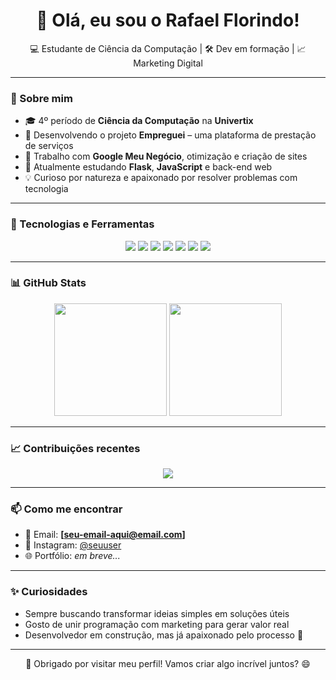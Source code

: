 <h1 align="center">👋 Olá, eu sou o Rafael Florindo!</h1>

<p align="center">
  💻 Estudante de Ciência da Computação | 🛠️ Dev em formação | 📈 Marketing Digital
</p>

---

### 📌 Sobre mim

- 🎓 4º período de **Ciência da Computação** na **Univertix**
- 🔨 Desenvolvendo o projeto **Empreguei** – uma plataforma de prestação de serviços
- 📍 Trabalho com **Google Meu Negócio**, otimização e criação de sites
- 🌱 Atualmente estudando **Flask**, **JavaScript** e back-end web
- 💡 Curioso por natureza e apaixonado por resolver problemas com tecnologia

---

### 🧰 Tecnologias e Ferramentas

<div align="center">
  <img src="https://img.shields.io/badge/Python-3776AB?style=for-the-badge&logo=python&logoColor=white"/>
  <img src="https://img.shields.io/badge/JavaScript-F7DF1E?style=for-the-badge&logo=javascript&logoColor=black"/>
  <img src="https://img.shields.io/badge/HTML5-E34F26?style=for-the-badge&logo=html5&logoColor=white"/>
  <img src="https://img.shields.io/badge/CSS3-1572B6?style=for-the-badge&logo=css3&logoColor=white"/>
  <img src="https://img.shields.io/badge/Flask-000000?style=for-the-badge&logo=flask&logoColor=white"/>
  <img src="https://img.shields.io/badge/Git-F05032?style=for-the-badge&logo=git&logoColor=white"/>
  <img src="https://img.shields.io/badge/GitHub-181717?style=for-the-badge&logo=github&logoColor=white"/>
</div>

---

### 📊 GitHub Stats

<div align="center">
  <img height="180em" src="https://github-readme-stats.vercel.app/api?username=RafaellFlorindo&show_icons=true&theme=tokyonight&count_private=true"/>
  <img height="180em" src="https://github-readme-stats.vercel.app/api/top-langs/?username=RafaellFlorindo&layout=compact&theme=tokyonight"/>
</div>

---

### 📈 Contribuições recentes

<div align="center">
  <img src="https://github-readme-activity-graph.vercel.app/graph?username=RafaellFlorindo&theme=tokyo-night&hide_border=true"/>
</div>

---

### 📫 Como me encontrar

- 📧 Email: **[seu-email-aqui@email.com]**
- 📱 Instagram: [@seuuser](https://instagram.com/seuuser)
- 🌐 Portfólio: *em breve...*

---

### ✨ Curiosidades

- Sempre buscando transformar ideias simples em soluções úteis  
- Gosto de unir programação com marketing para gerar valor real  
- Desenvolvedor em construção, mas já apaixonado pelo processo 🚀

---

<p align="center">
  🙌 Obrigado por visitar meu perfil!  
  Vamos criar algo incrível juntos? 😄
</p>
